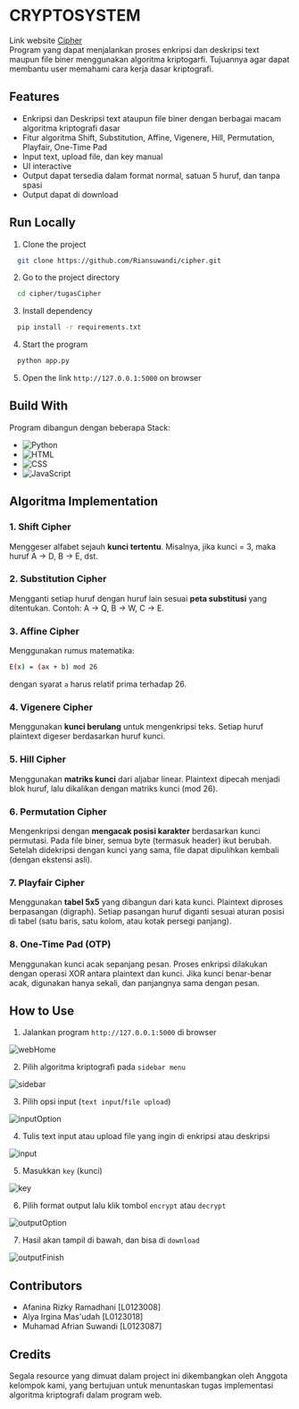 # **CRYPTOSYSTEM**

Link website [Cipher](https://cipher-blush-phi.vercel.app/)  
Program yang dapat menjalankan proses enkripsi dan deskripsi text maupun file biner menggunakan algoritma kriptogarfi. Tujuannya agar dapat membantu user memahami cara kerja dasar kriptografi.

## Features

- Enkripsi dan Deskripsi text ataupun file biner dengan berbagai macam algoritma kriptografi dasar
- Fitur algoritma Shift, Substitution, Affine, Vigenere, Hill, Permutation, Playfair, One-Time Pad
- Input text, upload file, dan key manual
- UI interactive
- Output dapat tersedia dalam format normal, satuan 5 huruf, dan tanpa spasi
- Output dapat di download

## Run Locally

1. Clone the project
```bash
  git clone https://github.com/Riansuwandi/cipher.git
```

2. Go to the project directory
```bash
  cd cipher/tugasCipher
```

3. Install dependency
```bash
  pip install -r requirements.txt
```

4. Start the program
```bash
  python app.py
```

5. Open the link `http://127.0.0.1:5000` on browser

## Build With

Program dibangun dengan beberapa Stack:

- ![Python](https://img.shields.io/badge/python-3776AB?style=for-the-badge&logo=python&logoColor=white)
- ![HTML](https://img.shields.io/badge/html5-E34F26?style=for-the-badge&logo=html5&logoColor=white)
- ![CSS](https://img.shields.io/badge/css3-1572B6?style=for-the-badge&logo=css3&logoColor=white)
- ![JavaScript](https://img.shields.io/badge/javascript-F7DF1E?style=for-the-badge&logo=javascript&logoColor=black)
## Algoritma Implementation 

### 1. Shift Cipher
Menggeser alfabet sejauh **kunci tertentu**. Misalnya, jika kunci = 3, maka huruf A → D, B → E, dst.

### 2. Substitution Cipher
Mengganti setiap huruf dengan huruf lain sesuai **peta substitusi** yang ditentukan. Contoh: A → Q, B → W, C → E.

### 3. Affine Cipher
Menggunakan rumus matematika:  
```bash
E(x) = (ax + b) mod 26
```  
dengan syarat `a` harus relatif prima terhadap 26.

### 4. Vigenere Cipher
Menggunakan **kunci berulang** untuk mengenkripsi teks. Setiap huruf plaintext digeser berdasarkan huruf kunci.

### 5. Hill Cipher
Menggunakan **matriks kunci** dari aljabar linear. Plaintext dipecah menjadi blok huruf, lalu dikalikan dengan matriks kunci (mod 26).

### 6. Permutation Cipher
Mengenkripsi dengan **mengacak posisi karakter** berdasarkan kunci permutasi. Pada file biner, semua byte (termasuk header) ikut berubah. Setelah didekripsi dengan kunci yang sama, file dapat dipulihkan kembali (dengan ekstensi asli).

### 7. Playfair Cipher
Menggunakan **tabel 5x5** yang dibangun dari kata kunci. Plaintext diproses berpasangan (digraph). Setiap pasangan huruf diganti sesuai aturan posisi di tabel (satu baris, satu kolom, atau kotak persegi panjang).

### 8. One-Time Pad (OTP)
Menggunakan kunci acak sepanjang pesan. Proses enkripsi dilakukan dengan operasi XOR antara plaintext dan kunci. Jika kunci benar-benar acak, digunakan hanya sekali, dan panjangnya sama dengan pesan.

## How to Use

1. Jalankan program `http://127.0.0.1:5000` di browser

![webHome](https://github.com/user-attachments/assets/17792328-cef2-4bb7-baa6-10e61e257280)

2. Pilih algoritma kriptografi pada `sidebar menu`

![sidebar](https://github.com/user-attachments/assets/3f4a9e92-afd6-415d-9999-ddabb1ea59d7)

3. Pilih opsi input (`text input`/`file upload`)

![inputOption](https://github.com/user-attachments/assets/769114aa-66ed-47bd-8b47-dfe3632dd09d)

4. Tulis text input atau upload file yang ingin di enkripsi atau deskripsi

![input](https://github.com/user-attachments/assets/9fdf68d5-d3c5-464a-b4f9-0ce819d7e106)

5. Masukkan `key` (kunci)

![key](https://github.com/user-attachments/assets/ea47df28-cbcb-452a-bf22-5029f7c4d32f)

6. Pilih format output lalu klik tombol `encrypt` atau `decrypt`

![outputOption](https://github.com/user-attachments/assets/4e41c492-4153-4dcb-b13d-ced0c739ab11)

7. Hasil akan tampil di bawah, dan bisa di `download`

![outputFinish](https://github.com/user-attachments/assets/e40c734d-512f-40e1-b646-119ecd112947)

## Contributors

- Afanina Rizky Ramadhani [L0123008]
- Alya Irgina Mas'udah [L0123018]
- Muhamad Afrian Suwandi [L0123087]

## Credits
Segala resource yang dimuat dalam project ini dikembangkan oleh Anggota kelompok kami, yang bertujuan untuk menuntaskan tugas implementasi algoritma kriptografi dalam program web.
